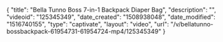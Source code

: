 {
    "title": "Bella Tunno Boss 7-in-1 Backpack Diaper Bag",
    "description": "",
    "videoid": "125345349",
    "date_created": "1508938048",
    "date_modified": "1516740155",
    "type": "captivate",
    "layout": "video",
    "url": "\/v\/bellatunno-bossbackpack-61954731-61954724-mp4\/125345349"
}